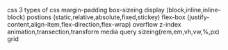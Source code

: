 css 3 types of css 
margin-padding 
box-sizeing
display (block,inline,inline-block)
postions (static,relative,absolute,fixed,stickey)
flex-box (justify-content,align-item,flex-direction,flex-wrap)
overflow 
z-index
animation,transection,transform
media query 
sizeing(rem,em,vh,vw,%,px)
grid 